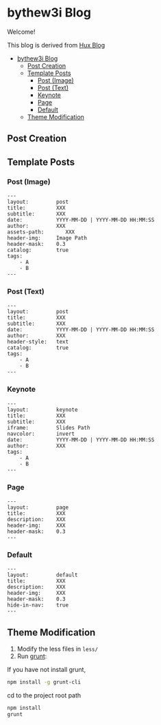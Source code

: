 # bythew3i Blog

Welcome!

This blog is derived from [Hux Blog](https://huangxuan.me/)

<!-- @import "[TOC]" {cmd="toc" depthFrom=1 depthTo=6 orderedList=false} -->

<!-- code_chunk_output -->

- [bythew3i Blog](#bythew3i-blog)
  - [Post Creation](#post-creation)
  - [Template Posts](#template-posts)
    - [Post (Image)](#post-image)
    - [Post (Text)](#post-text)
    - [Keynote](#keynote)
    - [Page](#page)
    - [Default](#default)
  - [Theme Modification](#theme-modification)

<!-- /code_chunk_output -->


## Post Creation





## Template Posts
### Post (Image)
```
---
layout:         post
title:          XXX
subtitle:       XXX
date:           YYYY-MM-DD | YYYY-MM-DD HH:MM:SS
author:         XXX
assets-path:       XXX
header-img:     Image Path
header-mask:    0.3
catalog:        true
tags:
    - A
    - B
---
```

### Post (Text)
```
---
layout:         post
title:          XXX
subtitle:       XXX
date:           YYYY-MM-DD | YYYY-MM-DD HH:MM:SS
author:         XXX
header-style:   text 
catalog:        true
tags:
    - A
    - B
---
```


### Keynote
```
---
layout:         keynote
title:          XXX
subtitle:       XXX
iframe:         Slides Path
navcolor:       invert
date:           YYYY-MM-DD | YYYY-MM-DD HH:MM:SS
author:         XXX
tags:
    - A
    - B
---
```


### Page
```
---
layout:         page
title:          XXX
description:    XXX
header-img:     XXX
header-mask:    0.3
---
```


### Default
```
---
layout:         default
title:          XXX
description:    XXX
header-img:     XXX
header-mask:    0.3
hide-in-nav:    true
---
```


## Theme Modification

1. Modify the less files in `less/`
2. Run [grunt](https://gruntjs.com/getting-started):

If you have not install grunt,
```bash
npm install -g grunt-cli
```
cd to the project root path
```bash
npm install
grunt
```
